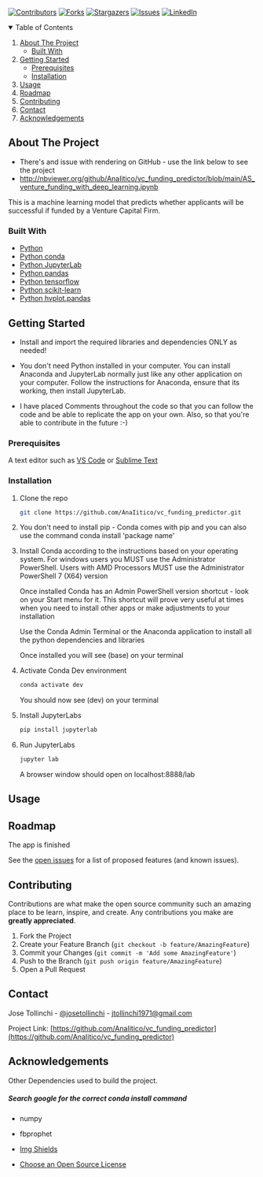 
<!-- Find and Replace All [repo_name] -->
<!-- Replace [product-screenshot] [product-url] -->
<!-- Other Badgets https://naereen.github.io/badges/ -->
[![Contributors][contributors-shield]][contributors-url]
[![Forks][forks-shield]][forks-url]
[![Stargazers][stars-shield]][stars-url]
[![Issues][issues-shield]][issues-url]
[![LinkedIn][linkedin-shield]][linkedin-url]
<!-- [![License][license-shield]][license-url] -->


<!-- TABLE OF CONTENTS -->
<details open="open">
  <summary>Table of Contents</summary>
  <ol>
    <li>
      <a href="#about-the-project">About The Project</a>
      <ul>
        <li><a href="#built-with">Built With</a></li>
      </ul>
    </li>
    <li>
      <a href="#getting-started">Getting Started</a>
      <ul>
        <li><a href="#prerequisites">Prerequisites</a></li>
        <li><a href="#installation">Installation</a></li>
      </ul>
    </li>
    <li><a href="#usage">Usage</a></li>
    <li><a href="#roadmap">Roadmap</a></li>
    <li><a href="#contributing">Contributing</a></li>
	<!-- <li><a href="#license">License</a></li> -->
    <li><a href="#contact">Contact</a></li>
    <li><a href="#acknowledgements">Acknowledgements</a></li>
  </ol>
</details>

<!-- ABOUT THE PROJECT -->
## About The Project

* There's and issue with rendering on GitHub - use the link below to see the project
* http://nbviewer.org/github/AnaIitico/vc_funding_predictor/blob/main/AS_venture_funding_with_deep_learning.ipynb

This is a machine learning model that predicts whether applicants will be successful if funded by a Venture Capital Firm.

### Built With

<!-- This section should list any major frameworks that you built your project using. Leave any add-ons/plugins for the acknowledgements section. Here are a few examples. -->

* [Python](https://www.python.org/)
* [Python conda](https://docs.conda.io/projects/conda/en/latest/user-guide/install/index.html)
* [Python JupyterLab](https://jupyter.org/)
* [Python pandas](https://pandas.pydata.org/)
* [Python tensorflow](https://www.tensorflow.org/install)
* [Python scikit-learn](https://scikit-learn.org/stable/)
* [Python hvplot.pandas](https://hvplot.holoviz.org/index.html)

<!-- GETTING STARTED -->
## Getting Started

<!-- This is an example of how you may give instructions on setting up your project locally. To get a local copy up and running follow these simple example steps. -->
* Install and import the required libraries and dependencies ONLY as needed!

* You don't need Python installed in your computer. You can install Anaconda and JupyterLab normally just like any other application on your computer. Follow the instructions for Anaconda, ensure that its working, then install JupyterLab.

* I have placed Comments throughout the code so that you can follow the code and be able to replicate the app on your own. Also, so that you're able to contribute in the future :-)

### Prerequisites

<!-- This is an example of how to list things you need to use the software and how to install them. -->
A text editor such as [VS Code](https://code.visualstudio.com/) or [Sublime Text](https://www.sublimetext.com/)


### Installation

1. Clone the repo
   ```sh
   git clone https://github.com/AnaIitico/vc_funding_predictor.git
   ```

2. You don't need to install pip - Conda comes with pip and you can also use the command
    conda install 'package name'
   
3. Install Conda according to the instructions based on your operating system.
    For windows users you MUST use the Administrator PowerShell. Users with AMD Processors MUST use the Administrator PowerShell 7 (X64) version
  
    Once installed Conda has an Admin PowerShell version shortcut - look on your Start menu for it.
    This shortcut will prove very useful at times when you need to install other apps or make adjustments to your installation

    Use the Conda Admin Terminal or the Anaconda application to install all the python dependencies and libraries

    Once installed you will see (base) on your terminal
   
4. Activate Conda Dev environment
   ```sh
   conda activate dev
   ```
   You should now see (dev) on your terminal

5. Install JupyterLabs
   ```sh
   pip install jupyterlab
   ```

6. Run JupyterLabs
   ```sh
   jupyter lab
   ```
   A browser window should open on localhost:8888/lab

<!-- USAGE EXAMPLES -->
## Usage
  
<!-- Use this space to show useful examples of how a project can be used. Additional screenshots, code examples and demos work well in this space. You may also link to more resources. -->

<!-- ROADMAP -->

## Roadmap

  The app is finished
<!-- Here are some screenshots and code snippets of the working app

#### Exchange Comparison January 2018
![Exchange January Screen Shot][exchange-january-screenshot]

#### Exchange Comparison March 2018 - With Analysis
![Exchange March Screen Shot][exchange-march-screenshot]


#### Calculate Arbitrage Profits Snippet - for January 16 only
#### you can see the full code (with outputs) in the [AS_venture_funding_with_deep_learning.ipynb](https://github.com/AnaIitico/vc_funding_predictor/blob/main/AS_venture_funding_with_deep_learning.ipynb) file
  *This code has been summarized into one block for convenience*
  *and there's an analysis at the end*
```sh
  # some cool code here
 ``` -->

See the [open issues](https://github.com/AnaIitico/vc_funding_predictor/issues) for a list of proposed features (and known issues).

<!-- CONTRIBUTING -->
## Contributing

Contributions are what make the open source community such an amazing place to be learn, inspire, and create. Any contributions you make are **greatly appreciated**.

1. Fork the Project
2. Create your Feature Branch (`git checkout -b feature/AmazingFeature`)
3. Commit your Changes (`git commit -m 'Add some AmazingFeature'`)
4. Push to the Branch (`git push origin feature/AmazingFeature`)
5. Open a Pull Request

<!-- LICENSE -->
<!-- ## License

Distributed under the MIT License. See `LICENSE` for more information.
 -->

<!-- CONTACT -->
## Contact

Jose Tollinchi - [@josetollinchi][linkedin-url] - jtollinchi1971@gmail.com

Project Link: [https://github.com/AnaIitico/vc_funding_predictor](https://github.com/AnaIitico/vc_funding_predictor)

<!-- ACKNOWLEDGEMENTS -->
## Acknowledgements

Other Dependencies used to build the project.
##### Search google for the correct conda install command

* numpy
* fbprophet


* [Img Shields](https://shields.io)
* [Choose an Open Source License](https://choosealicense.com)

<!-- MARKDOWN LINKS & IMAGES -->
<!-- https://www.markdownguide.org/basic-syntax/#reference-style-links -->
[contributors-shield]: https://img.shields.io/github/contributors/AnaIitico/vc_funding_predictor.svg?style=for-the-badge
[contributors-url]: https://github.com/AnaIitico/vc_funding_predictor/graphs/contributors
[forks-shield]: https://img.shields.io/github/forks/AnaIitico/vc_funding_predictor.svg?style=for-the-badge
[forks-url]: https://github.com/AnaIitico/vc_funding_predictor/network/members
[stars-shield]: https://img.shields.io/github/stars/AnaIitico/vc_funding_predictor.svg?style=for-the-badge
[stars-url]: https://github.com/AnaIitico/vc_funding_predictor/stargazers
[issues-shield]: https://img.shields.io/github/issues/AnaIitico/vc_funding_predictor/network/members?style=for-the-badge
[issues-url]: https://github.com/AnaIitico/vc_funding_predictor/issues
<!-- [license-shield]: 
[license-url]:  -->
[linkedin-shield]: https://img.shields.io/badge/-LinkedIn-black.svg?style=for-the-badge&logo=linkedin&colorB=555
[linkedin-url]: https://www.linkedin.com/in/josetollinchi/
<!-- [exchange-january-screenshot]: /images/exchange_january_2018.JPG
[exchange-march-screenshot]: /images/exchange_march_2018.JPG -->
